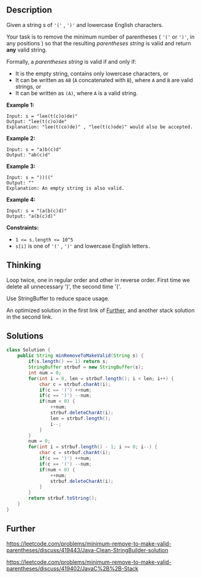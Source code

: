 ## Description

Given a string s of `'('` , `')'` and lowercase English characters. 

Your task is to remove the minimum number of parentheses ( `'('` or `')'`, in any positions ) so that the resulting *parentheses string* is valid and return **any** valid string.

Formally, a *parentheses string* is valid if and only if:

- It is the empty string, contains only lowercase characters, or
- It can be written as `AB` (`A` concatenated with `B`), where `A` and `B` are valid strings, or
- It can be written as `(A)`, where `A` is a valid string.

 

**Example 1:**

```
Input: s = "lee(t(c)o)de)"
Output: "lee(t(c)o)de"
Explanation: "lee(t(co)de)" , "lee(t(c)ode)" would also be accepted.
```

**Example 2:**

```
Input: s = "a)b(c)d"
Output: "ab(c)d"
```

**Example 3:**

```
Input: s = "))(("
Output: ""
Explanation: An empty string is also valid.
```

**Example 4:**

```
Input: s = "(a(b(c)d)"
Output: "a(b(c)d)"
```

 

**Constraints:**

- `1 <= s.length <= 10^5`
- `s[i]` is one of `'('` , `')'` and lowercase English letters`.`

## Thinking

Loop twice, one in regular order and other in reverse order. First time we delete all unnecessary ')', the second time '('.

Use StringBuffer to reduce space usage.

An optimized solution in the first link of [Further](#Further), and another stack solution in the second link.

## Solutions

~~~java
class Solution {
    public String minRemoveToMakeValid(String s) {
        if(s.length() == 1) return s; 
        StringBuffer strbuf = new StringBuffer(s);
        int num = 0;
        for(int i = 0, len = strbuf.length(); i < len; i++) {
            char c = strbuf.charAt(i);
            if(c == '(') ++num;
            if(c == ')') --num;
            if(num < 0) {
                ++num;
                strbuf.deleteCharAt(i);
                len = strbuf.length();
                i--;
            }
        }
        num = 0;
        for(int i = strbuf.length() - 1; i >= 0; i--) {
            char c = strbuf.charAt(i);
            if(c == ')') ++num;
            if(c == '(') --num;
            if(num < 0) {
                ++num;
                strbuf.deleteCharAt(i);
            }
        }
        return strbuf.toString();
    }
}
~~~



## Further

https://leetcode.com/problems/minimum-remove-to-make-valid-parentheses/discuss/419443/Java-Clean-StringBuilder-solution

https://leetcode.com/problems/minimum-remove-to-make-valid-parentheses/discuss/419402/JavaC%2B%2B-Stack